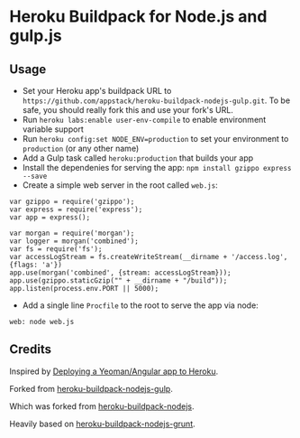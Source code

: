 Heroku Buildpack for Node.js and gulp.js
========================================

Usage
-----

- Set your Heroku app's buildpack URL to `https://github.com/appstack/heroku-buildpack-nodejs-gulp.git`. To be safe, you should really fork this and use your fork's URL.
- Run `heroku labs:enable user-env-compile` to enable environment variable support
- Run `heroku config:set NODE_ENV=production` to set your environment to `production` (or any other name)
- Add a Gulp task called `heroku:production` that builds your app
- Install the dependenies for serving the app: `npm install gzippo express --save`
- Create a simple web server in the root called `web.js`:

```
var gzippo = require('gzippo');
var express = require('express');
var app = express();

var morgan = require('morgan');
var logger = morgan('combined');
var fs = require('fs');
var accessLogStream = fs.createWriteStream(__dirname + '/access.log', {flags: 'a'})
app.use(morgan('combined', {stream: accessLogStream}));
app.use(gzippo.staticGzip("" + __dirname + "/build"));
app.listen(process.env.PORT || 5000);
```

- Add a single line `Procfile` to the root to serve the app via node:

```
web: node web.js
```

Credits
-------

Inspired by [Deploying a Yeoman/Angular app to Heroku](http://www.sitepoint.com/deploying-yeomanangular-app-heroku/).

Forked from [heroku-buildpack-nodejs-gulp](https://github.com/timdp/heroku-buildpack-nodejs-gulp).

Which was forked from [heroku-buildpack-nodejs](https://github.com/heroku/heroku-buildpack-nodejs).

Heavily based on [heroku-buildpack-nodejs-grunt](https://github.com/mbuchetics/heroku-buildpack-nodejs-grunt).
